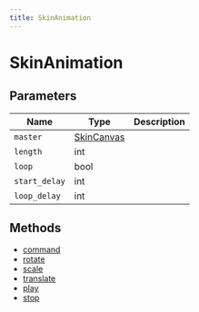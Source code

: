 ```yaml
---
title: SkinAnimation
---
```


# SkinAnimation

## Parameters

| Name        | Type           | Description |
| ----------- | -------------- | ----------- |
| `master`      | [SkinCanvas](/mojangskin/SkinCanvas) |             |
| `length`      | int        |             |
| `loop`        | bool        |             |
| `start_delay` | int        |             |
| `loop_delay`  | int        |             |

## Methods

- [command](#command)
- [rotate](#rotate)
- [scale](#scale)
- [translate](#translate)
- [play](#play)
- [stop](#stop)
